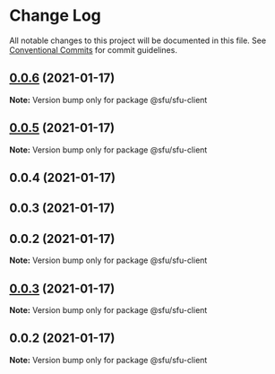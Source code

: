 # Change Log

All notable changes to this project will be documented in this file.
See [Conventional Commits](https://conventionalcommits.org) for commit guidelines.

## [0.0.6](https://github.com/AleNarder/wrtc-sfu/compare/@sfu/sfu-client@0.0.5...@sfu/sfu-client@0.0.6) (2021-01-17)

**Note:** Version bump only for package @sfu/sfu-client





## [0.0.5](https://github.com/AleNarder/wrtc-sfu/compare/@sfu/sfu-client@0.0.4...@sfu/sfu-client@0.0.5) (2021-01-17)

**Note:** Version bump only for package @sfu/sfu-client





## 0.0.4 (2021-01-17)



## 0.0.3 (2021-01-17)



## 0.0.2 (2021-01-17)

**Note:** Version bump only for package @sfu/sfu-client





## [0.0.3](https://github.com/AleNarder/wrtc-sfu/compare/v0.0.2...v0.0.3) (2021-01-17)

**Note:** Version bump only for package @sfu/sfu-client





## 0.0.2 (2021-01-17)

**Note:** Version bump only for package @sfu/sfu-client
